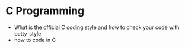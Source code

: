# C Programming
* What is the official C coding style and how to check your code with betty-style
* how to code in C 
